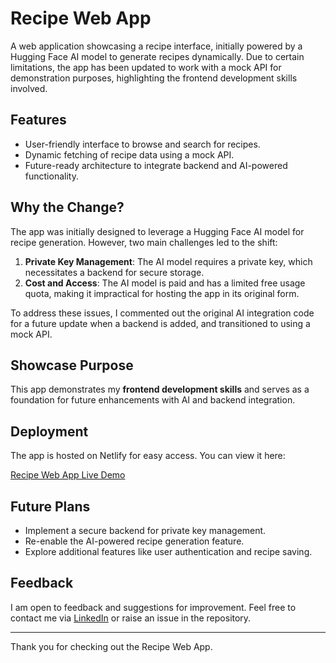 # Recipe Web App

A web application showcasing a recipe interface, initially powered by a Hugging Face AI model to generate recipes dynamically. Due to certain limitations, the app has been updated to work with a mock API for demonstration purposes, highlighting the frontend development skills involved.

## Features

- User-friendly interface to browse and search for recipes.
- Dynamic fetching of recipe data using a mock API.
- Future-ready architecture to integrate backend and AI-powered functionality.

## Why the Change?

The app was initially designed to leverage a Hugging Face AI model for recipe generation. However, two main challenges led to the shift:

1. **Private Key Management**: The AI model requires a private key, which necessitates a backend for secure storage.
2. **Cost and Access**: The AI model is paid and has a limited free usage quota, making it impractical for hosting the app in its original form.

To address these issues, I commented out the original AI integration code for a future update when a backend is added, and transitioned to using a mock API.

## Showcase Purpose

This app demonstrates my **frontend development skills** and serves as a foundation for future enhancements with AI and backend integration.

## Deployment

The app is hosted on Netlify for easy access. You can view it here:

[Recipe Web App Live Demo](https://chefnadjib.netlify.app/)


## Future Plans

- Implement a secure backend for private key management.
- Re-enable the AI-powered recipe generation feature.
- Explore additional features like user authentication and recipe saving.

## Feedback

I am open to feedback and suggestions for improvement. Feel free to contact me via [LinkedIn](https://www.linkedin.com/in/nadjibmouhoun) or raise an issue in the repository.

---

Thank you for checking out the Recipe Web App.
